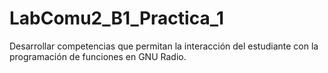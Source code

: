 # LabComu2_B1_Practica_1
Desarrollar competencias que permitan la interacción del estudiante con la programación de
funciones en GNU Radio.
